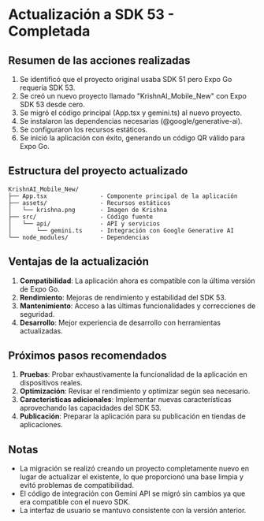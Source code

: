 # Actualización a SDK 53 - Completada

## Resumen de las acciones realizadas

1. Se identificó que el proyecto original usaba SDK 51 pero Expo Go requería SDK 53.
2. Se creó un nuevo proyecto llamado "KrishnAI_Mobile_New" con Expo SDK 53 desde cero.
3. Se migró el código principal (App.tsx y gemini.ts) al nuevo proyecto.
4. Se instalaron las dependencias necesarias (@google/generative-ai).
5. Se configuraron los recursos estáticos.
6. Se inició la aplicación con éxito, generando un código QR válido para Expo Go.

## Estructura del proyecto actualizado

```
KrishnAI_Mobile_New/
├── App.tsx               - Componente principal de la aplicación
├── assets/               - Recursos estáticos
│   └── krishna.png       - Imagen de Krishna
├── src/                  - Código fuente
│   └── api/              - API y servicios
│       └── gemini.ts     - Integración con Google Generative AI
└── node_modules/         - Dependencias
```

## Ventajas de la actualización

1. **Compatibilidad**: La aplicación ahora es compatible con la última versión de Expo Go.
2. **Rendimiento**: Mejoras de rendimiento y estabilidad del SDK 53.
3. **Mantenimiento**: Acceso a las últimas funcionalidades y correcciones de seguridad.
4. **Desarrollo**: Mejor experiencia de desarrollo con herramientas actualizadas.

## Próximos pasos recomendados

1. **Pruebas**: Probar exhaustivamente la funcionalidad de la aplicación en dispositivos reales.
2. **Optimización**: Revisar el rendimiento y optimizar según sea necesario.
3. **Características adicionales**: Implementar nuevas características aprovechando las capacidades del SDK 53.
4. **Publicación**: Preparar la aplicación para su publicación en tiendas de aplicaciones.

## Notas

- La migración se realizó creando un proyecto completamente nuevo en lugar de actualizar el existente, lo que proporcionó una base limpia y evitó problemas de compatibilidad.
- El código de integración con Gemini API se migró sin cambios ya que era compatible con el nuevo SDK.
- La interfaz de usuario se mantuvo consistente con la versión anterior.
